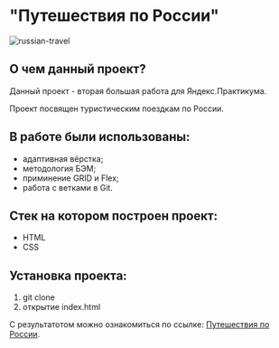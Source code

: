 # **"Путешествия по России"**

![russian-travel](https://github.com/rocketsaladgirl/russian-travel/assets/114432448/63b6ad90-1f0b-4020-a505-1cd76918d61c)

## О чем данный проект?

Данный проект - вторая большая работа для Яндекс.Практикума.

Проект посвящен туристическим поездкам по России.

## В работе были использованы:
+ адаптивная вёрстка;
+ методология БЭМ;
+ приминение GRID и Flex;
+ работа с ветками в Git.

## Стек на котором построен проект:
+ HTML
+ CSS


## Установка проекта:
1. git clone
2. открытие index.html


С результатотом можно ознакомиться по ссылке: [Путешествия по России](https://rocketsaladgirl.github.io/russian-travel/).







